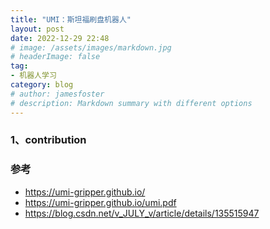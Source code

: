 ```yaml
---
title: "UMI：斯坦福刷盘机器人"
layout: post
date: 2022-12-29 22:48
# image: /assets/images/markdown.jpg
# headerImage: false
tag:
- 机器人学习
category: blog
# author: jamesfoster
# description: Markdown summary with different options
---
```


### 1、contribution

### 参考

- https://umi-gripper.github.io/
- https://umi-gripper.github.io/umi.pdf
- https://blog.csdn.net/v_JULY_v/article/details/135515947
